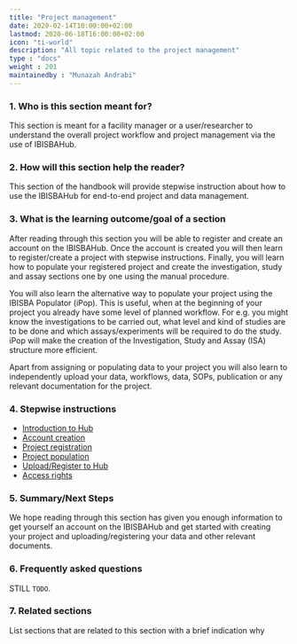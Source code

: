 ```yaml
---
title: "Project management"
date: 2020-02-14T10:00:00+02:00
lastmod: 2020-06-18T16:00:00+02:00
icon: "ti-world"
description: "All topic related to the project management"
type : "docs"
weight : 201
maintainedby : "Munazah Andrabi"
---
```


### 1. Who is this section meant for?
This section is meant for a facility manager or a user/researcher to understand the overall project workflow and project management via the use of IBISBAHub.
 
### 2. How will this section help the reader?
This section of the handbook will provide stepwise instruction about how to use the IBISBAHub for end-to-end project and data management.
 
### 3. What is the learning outcome/goal of a section
After reading through this section you will be able to register and create an account on the IBISBAHub. 
Once the account is created you will then learn to register/create a project with stepwise instructions. Finally, you will learn how to populate your registered project and create the investigation, study and assay sections one by one using the manual procedure. 
 
You will also learn the alternative way to populate your project using the IBISBA Populator (iPop). This is useful, when at the beginning of your project you already have some level of planned workflow. For e.g. you might know the investigations to be carried out, what level and kind of studies are to be done and which assays/experiments will be required to do the study. iPop will make the creation of the Investigation, Study and Assay (ISA) structure more efficient.

Apart from assigning or populating data to your project you will also learn to independently upload your data, workflows, data, SOPs, publication or any relevant documentation for the project. 

### 4. Stepwise instructions

- [Introduction to Hub](ibisba_hub/)
- [Account creation](account/)
- [Project registration](project_registration/)
- [Project population](project_population/)
- [Upload/Register to Hub](upload/)
- [Access rights](management/)

### 5. Summary/Next Steps
We hope reading through this section has given you enough information to get yourself an account on the IBISBAHub and get started with creating your project and uploading/registering your data and other relevant documents.
 
### 6. Frequently asked questions
STILL `TODO`.
 
### 7. Related sections
List sections that are related to this section with a brief indication why 
